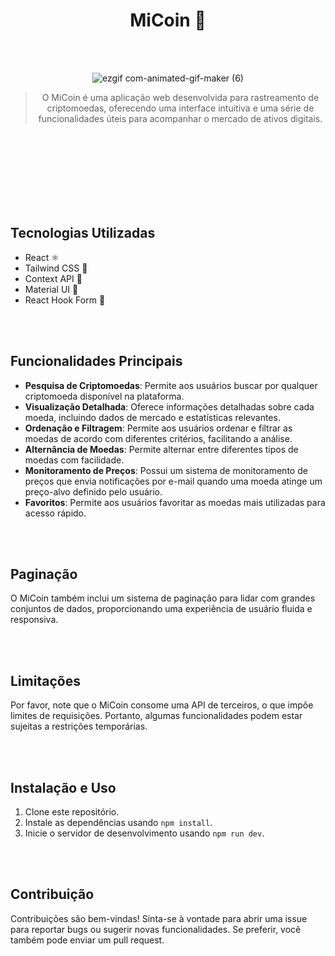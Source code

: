 <h1 align='center'>MiCoin 🚀</h1>



<br/>
<br/>



<div align='center'>
  
![ezgif com-animated-gif-maker (6)](https://github.com/miquelven/miDrinks/assets/67767211/a2acf266-152d-41aa-a5a2-bce37e7cd6a3)

> O MiCoin é uma aplicação web desenvolvida para rastreamento de criptomoedas, oferecendo uma interface intuitiva e uma série de funcionalidades úteis para acompanhar o mercado de ativos digitais.

<br/>
<br/>
<br/>

</div>


<br/>
<br/>
<br/>

<br/>



## Tecnologias Utilizadas

- React ⚛️
- Tailwind CSS 🎨
- Context API 🔄
- Material UI 💼
- React Hook Form 📝


<br/>
<br/>



## Funcionalidades Principais

- **Pesquisa de Criptomoedas**: Permite aos usuários buscar por qualquer criptomoeda disponível na plataforma.
- **Visualização Detalhada**: Oferece informações detalhadas sobre cada moeda, incluindo dados de mercado e estatísticas relevantes.
- **Ordenação e Filtragem**: Permite aos usuários ordenar e filtrar as moedas de acordo com diferentes critérios, facilitando a análise.
- **Alternância de Moedas**: Permite alternar entre diferentes tipos de moedas com facilidade.
- **Monitoramento de Preços**: Possui um sistema de monitoramento de preços que envia notificações por e-mail quando uma moeda atinge um preço-alvo definido pelo usuário.
- **Favoritos**: Permite aos usuários favoritar as moedas mais utilizadas para acesso rápido.

<br/>
<br/>


## Paginação

O MiCoin também inclui um sistema de paginação para lidar com grandes conjuntos de dados, proporcionando uma experiência de usuário fluida e responsiva.

<br/>
<br/>


## Limitações

Por favor, note que o MiCoin consome uma API de terceiros, o que impõe limites de requisições. Portanto, algumas funcionalidades podem estar sujeitas a restrições temporárias.

<br/>

<br/>

## Instalação e Uso

1. Clone este repositório.
2. Instale as dependências usando `npm install`.
3. Inicie o servidor de desenvolvimento usando `npm run dev`.

<br/>
<br/>

## Contribuição

Contribuições são bem-vindas! Sinta-se à vontade para abrir uma issue para reportar bugs ou sugerir novas funcionalidades. Se preferir, você também pode enviar um pull request.
